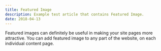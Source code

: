 ```yaml
---
title: Featured Image
description: Example test article that contains Featured Image.
date: 2018-04-13
---
```


Featured images can definitely be useful in making your site pages more attractive. You can add featured image to any part of the website, on each individual content page.
<!--more-->
